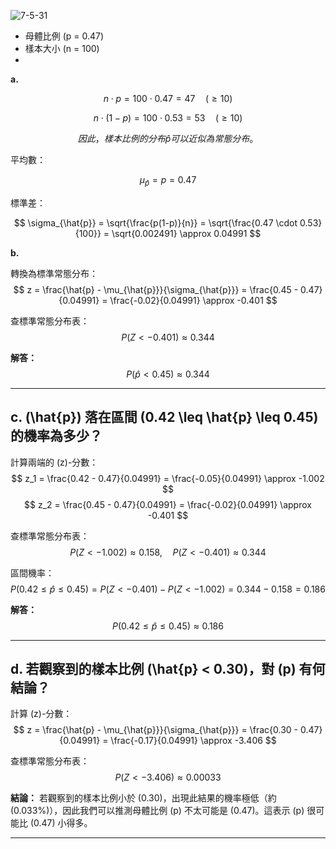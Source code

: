 ![7-5-31](https://github.com/user-attachments/assets/b882b2eb-9d7d-4368-8d65-d5ec28a117cd)


- 母體比例 \(p = 0.47\)
- 樣本大小 \(n = 100\)
- 
**a.**

$$
n \cdot p = 100 \cdot 0.47 = 47 \quad (\geq 10)
$$

$$
n \cdot (1-p) = 100 \cdot 0.53 = 53 \quad (\geq 10)
$$

$$
因此，樣本比例的分布\hat{p}可以近似為常態分布。
$$

平均數：

$$
\mu_{\hat{p}} = p = 0.47
$$

標準差：

$$
\sigma_{\hat{p}} = \sqrt{\frac{p(1-p)}{n}} = \sqrt{\frac{0.47 \cdot 0.53}{100}} = \sqrt{0.002491} \approx 0.04991
$$

**b.**

轉換為標準常態分布：
$$
z = \frac{\hat{p} - \mu_{\hat{p}}}{\sigma_{\hat{p}}} = \frac{0.45 - 0.47}{0.04991} = \frac{-0.02}{0.04991} \approx -0.401
$$

查標準常態分布表：
$$
P(Z < -0.401) \approx 0.344
$$

**解答：**
$$
P(\hat{p} < 0.45) \approx 0.344
$$

---

## c. \(\hat{p}\) 落在區間 \(0.42 \leq \hat{p} \leq 0.45\) 的機率為多少？

計算兩端的 \(z\)-分數：
$$
z_1 = \frac{0.42 - 0.47}{0.04991} = \frac{-0.05}{0.04991} \approx -1.002
$$
$$
z_2 = \frac{0.45 - 0.47}{0.04991} = \frac{-0.02}{0.04991} \approx -0.401
$$

查標準常態分布表：
$$
P(Z < -1.002) \approx 0.158, \quad P(Z < -0.401) \approx 0.344
$$

區間機率：
$$
P(0.42 \leq \hat{p} \leq 0.45) = P(Z < -0.401) - P(Z < -1.002) = 0.344 - 0.158 = 0.186
$$

**解答：**
$$
P(0.42 \leq \hat{p} \leq 0.45) \approx 0.186
$$

---

## d. 若觀察到的樣本比例 \(\hat{p} < 0.30\)，對 \(p\) 有何結論？

計算 \(z\)-分數：
$$
z = \frac{\hat{p} - \mu_{\hat{p}}}{\sigma_{\hat{p}}} = \frac{0.30 - 0.47}{0.04991} = \frac{-0.17}{0.04991} \approx -3.406
$$

查標準常態分布表：
$$
P(Z < -3.406) \approx 0.00033
$$

**結論：**
若觀察到的樣本比例小於 \(0.30\)，出現此結果的機率極低（約 \(0.033\%\)），因此我們可以推測母體比例 \(p\) 不太可能是 \(0.47\)。這表示 \(p\) 很可能比 \(0.47\) 小得多。

---
